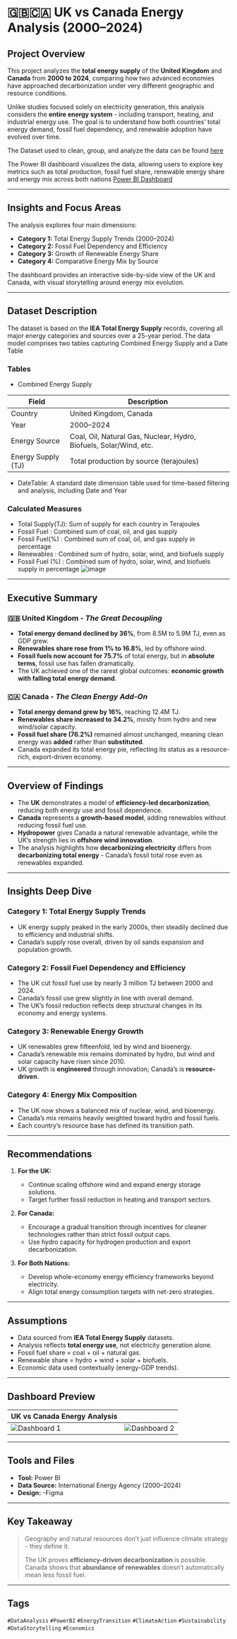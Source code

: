 # 🇬🇧🇨🇦 UK vs Canada Energy Analysis (2000–2024)

## Project Overview  
This project analyzes the **total energy supply** of the **United Kingdom** and **Canada** from **2000 to 2024**, comparing how two advanced economies have approached decarbonization under very different geographic and resource conditions.

Unlike studies focused solely on electricity generation, this analysis considers the **entire energy system** - including transport, heating, and industrial energy use. The goal is to understand how both countries’ total energy demand, fossil fuel dependency, and renewable adoption have evolved over time.

The Dataset used to clean, group, and analyze the data can be found [here](https://1drv.ms/f/c/9456734e419f9736/EvYmzbazDT9Nk6G-11IlQYsB35kcVCT2bhbm5OKBsH7ulA?e=iVHt3s)

The Power BI dashboard visualizes the data, allowing users to explore key metrics such as total production, fossil fuel share, renewable energy share and energy mix across both nations [Power BI Dashboard](https://app.powerbi.com/view?r=eyJrIjoiYjc3N2E2ODctOGE2Ni00N2E0LWFlNTItZTkwOWI5M2Y4N2NiIiwidCI6ImMwM2MxNjIyLTBmYmEtNDQwYi05YWYxLWM4MzhkY2YxZTM2NyJ9)

---

## Insights and Focus Areas  

The analysis explores four main dimensions:

- **Category 1:** Total Energy Supply Trends (2000–2024)  
- **Category 2:** Fossil Fuel Dependency and Efficiency  
- **Category 3:** Growth of Renewable Energy Share  
- **Category 4:** Comparative Energy Mix by Source  

The dashboard provides an interactive side-by-side view of the UK and Canada, with visual storytelling around energy mix evolution.

---

## Dataset Description  
The dataset is based on the **IEA Total Energy Supply** records, covering all major energy categories and sources over a 25-year period. The data model comprises two tables capturing Combined Energy Supply and a Date Table

### Tables
* Combined Energy Supply

| Field         | Description                                   |
|---------------|-----------------------------------------------|
| Country       | United Kingdom, Canada                        |
| Year          | 2000–2024                                     |
| Energy Source | Coal, Oil, Natural Gas, Nuclear, Hydro, Biofuels, Solar/Wind, etc. |
| Energy Supply (TJ) | Total production by source (terajoules) |
* DateTable: A standard date dimension table used for time-based filtering and analysis, including Date and Year

### Calculated Measures
* Total Supply(TJ): Sum of supply for each country in Terajoules
* Fossil Fuel : Combined sum of coal, oil, and gas supply
* Fossil Fuel(%) : Combined sum of coal, oil, and gas supply in percentage
* Renewables : Combined sum of hydro, solar, wind, and biofuels supply
* Fossil Fuel (%) : Combined sum of hydro, solar, wind, and biofuels supply in percentage
![image](https://github.com/IssyyA/UK-vs-Canada-Total-Energy-Supply-project-2000---2024/blob/main/UK%20VS%20CANADA%20ENERGY%20ANALYSIS/Screenshot%202025-10-17%20120136.png)


---

## Executive Summary  

### 🇬🇧 United Kingdom - *The Great Decoupling*  
- **Total energy demand declined by 36%**, from 8.5M to 5.9M TJ, even as GDP grew.  
- **Renewables share rose from 1% to 16.8%**, led by offshore wind.  
- **Fossil fuels now account for 75.7%** of total energy, but in **absolute terms**, fossil use has fallen dramatically.  
- The UK achieved one of the rarest global outcomes: **economic growth with falling total energy demand**.

### 🇨🇦 Canada - *The Clean Energy Add-On*  
- **Total energy demand grew by 16%**, reaching 12.4M TJ.  
- **Renewables share increased to 34.2%**, mostly from hydro and new wind/solar capacity.  
- **Fossil fuel share (76.2%)** remained almost unchanged, meaning clean energy was **added** rather than **substituted**.  
- Canada expanded its total energy pie, reflecting its status as a resource-rich, export-driven economy.

---

## Overview of Findings  

- The **UK** demonstrates a model of **efficiency-led decarbonization**, reducing both energy use and fossil dependence.  
- **Canada** represents a **growth-based model**, adding renewables without reducing fossil fuel use.  
- **Hydropower** gives Canada a natural renewable advantage, while the UK’s strength lies in **offshore wind innovation**.  
- The analysis highlights how **decarbonizing electricity** differs from **decarbonizing total energy** - Canada’s fossil total rose even as renewables expanded.

---

## Insights Deep Dive  

### Category 1: Total Energy Supply Trends  
- UK energy supply peaked in the early 2000s, then steadily declined due to efficiency and industrial shifts.  
- Canada’s supply rose overall, driven by oil sands expansion and population growth.

### Category 2: Fossil Fuel Dependency and Efficiency  
- The UK cut fossil fuel use by nearly 3 million TJ between 2000 and 2024.  
- Canada’s fossil use grew slightly in line with overall demand.  
- The UK’s fossil reduction reflects deep structural changes in its economy and energy systems.

### Category 3: Renewable Energy Growth  
- UK renewables grew fifteenfold, led by wind and bioenergy.  
- Canada’s renewable mix remains dominated by hydro, but wind and solar capacity have risen since 2010.  
- UK growth is **engineered** through innovation; Canada’s is **resource-driven**.

### Category 4: Energy Mix Composition  
- The UK now shows a balanced mix of nuclear, wind, and bioenergy.  
- Canada’s mix remains heavily weighted toward hydro and fossil fuels.  
- Each country’s resource base has defined its transition path.

---

## Recommendations  

1. **For the UK:**  
   - Continue scaling offshore wind and expand energy storage solutions.  
   - Target further fossil reduction in heating and transport sectors.  

2. **For Canada:**  
   - Encourage a gradual transition through incentives for cleaner technologies rather than strict fossil output caps.  
   - Use hydro capacity for hydrogen production and export decarbonization.  

3. **For Both Nations:**  
   - Develop whole-economy energy efficiency frameworks beyond electricity.  
   - Align total energy consumption targets with net-zero strategies.

---

## Assumptions  

- Data sourced from **IEA Total Energy Supply** datasets.  
- Analysis reflects **total energy use**, not electricity generation alone.  
- Fossil fuel share = coal + oil + natural gas.  
- Renewable share = hydro + wind + solar + biofuels.  
- Economic data used contextually (energy-GDP trends).  

---

## Dashboard Preview  

| UK vs Canada Energy Analysis | |
|-------------------------------|---------------------------|
| ![Dashboard 1](https://github.com/IssyyA/UK-vs-Canada-Total-Energy-Supply-project-2000---2024/blob/main/UK%20VS%20CANADA%20ENERGY%20ANALYSIS/Screenshot%202025-10-17%20115032.png) | ![Dashboard 2](https://github.com/IssyyA/UK-vs-Canada-Total-Energy-Supply-project-2000---2024/blob/main/UK%20VS%20CANADA%20ENERGY%20ANALYSIS/Screenshot%202025-10-17%20114958.png) 

---

## Tools and Files  

- **Tool:** Power BI  
- **Data Source:** International Energy Agency (2000–2024)  
- **Design:** -Figma

---

## Key Takeaway  

> Geography and natural resources don’t just influence climate strategy - they define it.  
>
> The UK proves **efficiency-driven decarbonization** is possible.  
> Canada shows that **abundance of renewables** doesn’t automatically mean less fossil fuel.  

---

## Tags  
`#DataAnalysis` `#PowerBI` `#EnergyTransition` `#ClimateAction` `#Sustainability` `#DataStorytelling` `#Economics`
